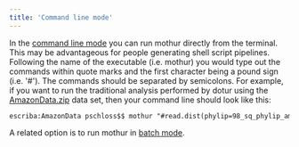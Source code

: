 ```yaml
---
title: 'Command line mode'
---
```

In the [command line mode](command_line_mode) you can run
mothur directly from the terminal. This may be advantageous for people
generating shell script pipelines. Following the name of the executable
(i.e. mothur) you would type out the commands within quote marks and the
first character being a pound sign (i.e. \'\#\'). The commands should be
separated by semicolons. For example, if you want to run the traditional
analysis performed by dotur using the
[AmazonData.zip](https://mothur.s3.us-east-2.amazonaws.com/wiki/amazondata.zip) data set, then your
command line should look like this:

    escriba:AmazonData pschloss$$ mothur "#read.dist(phylip=98_sq_phylip_amazon.dist, cutoff=0.1); cluster(); collect.single(); rarefaction.single()"

A related option is to run mothur in [batch
mode](batch_mode).
